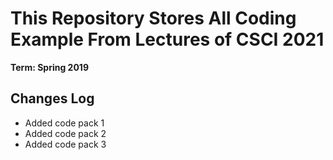 # This Repository Stores All Coding Example From Lectures of CSCI 2021
**Term: Spring 2019**

## Changes Log
 * Added code pack 1
 * Added code pack 2
 * Added code pack 3
